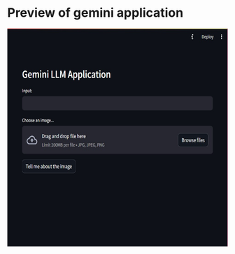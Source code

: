 # Preview of gemini application
<img src="/images/G1.jpg" alt="image_model" width="900" height="500">
